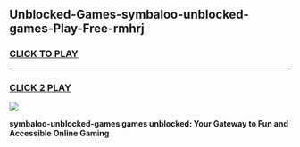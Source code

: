 
## Unblocked-Games-symbaloo-unblocked-games-Play-Free-rmhrj
<h3>
<a href="https://premium76.site?title=symbaloo-unblocked-games&ref=18A">CLICK TO PLAY</a></h3>
<hr>

<h3>
<a href="https://premium76.site?title=symbaloo-unblocked-games&ref=18A">CLICK 2 PLAY</a>
  
</h3>

<a href="https://premium76.site?title=symbaloo-unblocked-games&ref=18A"><img src="https://clearcache.store/games.png"></a>


**symbaloo-unblocked-games games unblocked: Your Gateway to Fun and Accessible Online Gaming**
